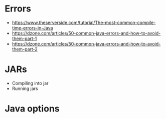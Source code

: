 # Errors

- https://www.theserverside.com/tutorial/The-most-common-compile-time-errors-in-Java
- https://dzone.com/articles/50-common-java-errors-and-how-to-avoid-them-part-1
- https://dzone.com/articles/50-common-java-errors-and-how-to-avoid-them-part-2

# JARs

- Compiling into jar
- Running jars

# Java options
